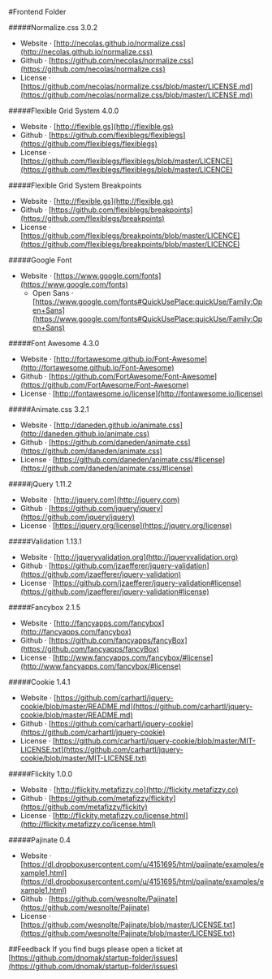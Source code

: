 #Frontend Folder

#####Normalize.css 3.0.2
- Website · [http://necolas.github.io/normalize.css](http://necolas.github.io/normalize.css)
- Github · [https://github.com/necolas/normalize.css](https://github.com/necolas/normalize.css)
- License · [https://github.com/necolas/normalize.css/blob/master/LICENSE.md](https://github.com/necolas/normalize.css/blob/master/LICENSE.md)

#####Flexible Grid System 4.0.0
- Website · [http://flexible.gs](http://flexible.gs)
- Github · [https://github.com/flexiblegs/flexiblegs](https://github.com/flexiblegs/flexiblegs)
- License · [https://github.com/flexiblegs/flexiblegs/blob/master/LICENCE](https://github.com/flexiblegs/flexiblegs/blob/master/LICENCE)

#####Flexible Grid System Breakpoints
- Website · [http://flexible.gs](http://flexible.gs)
- Github · [https://github.com/flexiblegs/breakpoints](https://github.com/flexiblegs/breakpoints)
- License · [https://github.com/flexiblegs/breakpoints/blob/master/LICENCE](https://github.com/flexiblegs/breakpoints/blob/master/LICENCE)

#####Google Font
- Website · [https://www.google.com/fonts](https://www.google.com/fonts)
  - Open Sans · [https://www.google.com/fonts#QuickUsePlace:quickUse/Family:Open+Sans](https://www.google.com/fonts#QuickUsePlace:quickUse/Family:Open+Sans)

#####Font Awesome 4.3.0
- Website · [http://fortawesome.github.io/Font-Awesome](http://fortawesome.github.io/Font-Awesome)
- Github · [https://github.com/FortAwesome/Font-Awesome](https://github.com/FortAwesome/Font-Awesome)
- License · [http://fontawesome.io/license](http://fontawesome.io/license)

#####Animate.css 3.2.1
- Website · [http://daneden.github.io/animate.css](http://daneden.github.io/animate.css)
- Github · [https://github.com/daneden/animate.css](https://github.com/daneden/animate.css)
- License · [https://github.com/daneden/animate.css/#license](https://github.com/daneden/animate.css/#license)

#####jQuery 1.11.2
- Website · [http://jquery.com](http://jquery.com)
- Github · [https://github.com/jquery/jquery](https://github.com/jquery/jquery)
- License · [https://jquery.org/license](https://jquery.org/license)

#####Validation 1.13.1
- Website · [http://jqueryvalidation.org](http://jqueryvalidation.org)
- Github · [https://github.com/jzaefferer/jquery-validation](https://github.com/jzaefferer/jquery-validation)
- License · [https://github.com/jzaefferer/jquery-validation#license](https://github.com/jzaefferer/jquery-validation#license)

#####Fancybox 2.1.5
- Website · [http://fancyapps.com/fancybox](http://fancyapps.com/fancybox)
- Github · [https://github.com/fancyapps/fancyBox](https://github.com/fancyapps/fancyBox)
- License · [http://www.fancyapps.com/fancybox/#license](http://www.fancyapps.com/fancybox/#license)

#####Cookie 1.4.1
- Website · [https://github.com/carhartl/jquery-cookie/blob/master/README.md](https://github.com/carhartl/jquery-cookie/blob/master/README.md)
- Github · [https://github.com/carhartl/jquery-cookie](https://github.com/carhartl/jquery-cookie)
- License · [https://github.com/carhartl/jquery-cookie/blob/master/MIT-LICENSE.txt](https://github.com/carhartl/jquery-cookie/blob/master/MIT-LICENSE.txt)

#####Flickity 1.0.0
- Website · [http://flickity.metafizzy.co](http://flickity.metafizzy.co)
- Github · [https://github.com/metafizzy/flickity](https://github.com/metafizzy/flickity)
- License · [http://flickity.metafizzy.co/license.html](http://flickity.metafizzy.co/license.html)

#####Pajinate 0.4
- Website · [https://dl.dropboxusercontent.com/u/4151695/html/pajinate/examples/example1.html](https://dl.dropboxusercontent.com/u/4151695/html/pajinate/examples/example1.html)
- Github · [https://github.com/wesnolte/Pajinate](https://github.com/wesnolte/Pajinate)
- License · [https://github.com/wesnolte/Pajinate/blob/master/LICENSE.txt](https://github.com/wesnolte/Pajinate/blob/master/LICENSE.txt)

##Feedback
If you find bugs please open a ticket at [https://github.com/dnomak/startup-folder/issues](https://github.com/dnomak/startup-folder/issues)
